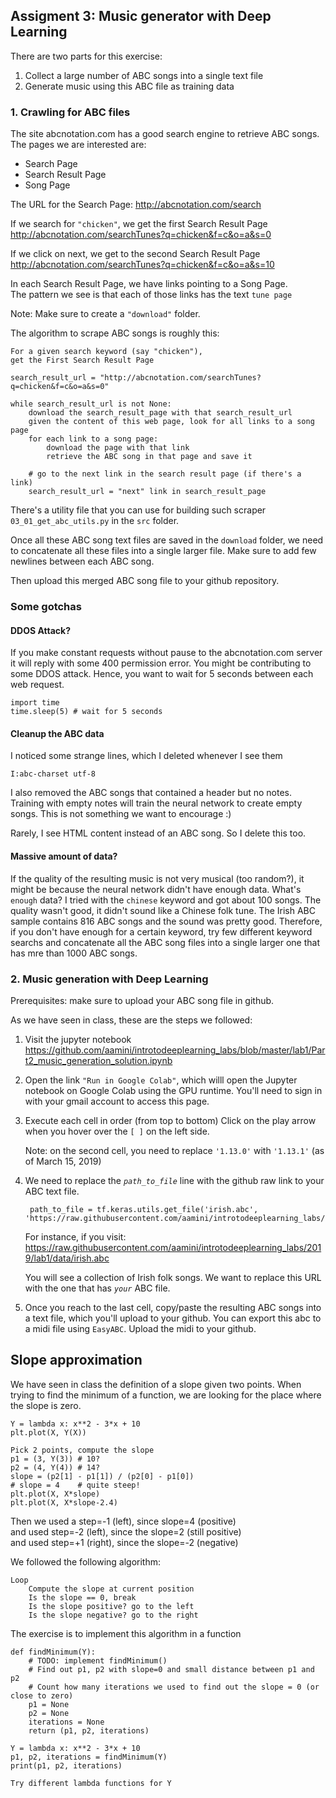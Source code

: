 ## Assigment 3: Music generator with Deep Learning

There are two parts for this exercise:
1) Collect a large number of ABC songs into a single text file
2) Generate music using this ABC file as training data

### 1. Crawling for ABC files

The site abcnotation.com has a good search engine to retrieve ABC songs.
The pages we are interested are:
* Search Page
* Search Result Page
* Song Page

The URL for the Search Page: http://abcnotation.com/search

If we search for `"chicken"`, we get the first Search Result Page<br/>
http://abcnotation.com/searchTunes?q=chicken&f=c&o=a&s=0

If we click on next, we get to the second Search Result Page<br/>
http://abcnotation.com/searchTunes?q=chicken&f=c&o=a&s=10

In each Search Result Page, we have links pointing to a Song Page.<br/>
The pattern we see is that each of those links has the text `tune page`

Note: Make sure to create a `"download"` folder.

The algorithm to scrape ABC songs is roughly this:

    For a given search keyword (say "chicken"),
    get the First Search Result Page

    search_result_url = "http://abcnotation.com/searchTunes?q=chicken&f=c&o=a&s=0"
    
    while search_result_url is not None:
        download the search_result_page with that search_result_url
        given the content of this web page, look for all links to a song page
        for each link to a song page:
            download the page with that link
            retrieve the ABC song in that page and save it

        # go to the next link in the search result page (if there's a link)
        search_result_url = "next" link in search_result_page


There's a utility file that you can use for building such scraper
`03_01_get_abc_utils.py` in the `src` folder.

Once all these ABC song text files are saved in the `download` folder, we need to concatenate all these files into a single larger file. Make sure to add few newlines between each ABC song.

Then upload this merged ABC song file to your github repository.

### Some gotchas

#### DDOS Attack?<br>
If you make constant requests without pause to the abcnotation.com server it will reply with some 400 permission error. You might be contributing to some DDOS attack. Hence, you want to wait for 5 seconds between each web request.

    import time
    time.sleep(5) # wait for 5 seconds

#### Cleanup the ABC data
I noticed some strange lines, which I deleted whenever I see them

    I:abc-charset utf-8

I also removed the ABC songs that contained a header but no notes.
Training with empty notes will train the neural network to create empty songs. This is not something we want to encourage :)

Rarely, I see HTML content instead of an ABC song. So I delete this too.

#### Massive amount of data?
If the quality of the resulting music is not very musical (too random?), it might be because the neural network didn't have enough data. What's `enough` data? I tried with the `chinese` keyword and got about 100 songs. The quality wasn't good, it didn't sound like a Chinese folk tune. The Irish ABC sample contains 816 ABC songs and the sound was pretty good. Therefore, if you don't have enough for a certain keyword, try few different keyword searchs and concatenate all the ABC song files into a single larger one that has mre than 1000 ABC songs.


### 2. Music generation with Deep Learning

Prerequisites: make sure to upload your ABC song file in github.

As we have seen in class, these are the steps we followed:
1) Visit the jupyter notebook<br>
https://github.com/aamini/introtodeeplearning_labs/blob/master/lab1/Part2_music_generation_solution.ipynb

2) Open the link `"Run in Google Colab"`, which willl open the Jupyter notebook on Google Colab using the GPU runtime. You'll need to sign in with your gmail account to access this page.

3) Execute each cell in order (from top to bottom)
Click on the play arrow when you hover over the `[ ]` on the left side.

    Note: on the second cell, you need to replace `'1.13.0'` with `'1.13.1'` (as of March 15, 2019)

4) We need to replace the *`path_to_file`* line with the github raw link to your ABC text file.

        path_to_file = tf.keras.utils.get_file('irish.abc', 'https://raw.githubusercontent.com/aamini/introtodeeplearning_labs/2019/lab1/data/irish.abc')

    For instance, if you visit:
https://raw.githubusercontent.com/aamini/introtodeeplearning_labs/2019/lab1/data/irish.abc

    You will see a collection of Irish folk songs. We want to replace this URL with the one that has *`your`* ABC file.

5) Once you reach to the last cell, copy/paste the resulting ABC songs into a text file, which you'll upload to your github. You can export this abc to a midi file using `EasyABC`. Upload the midi to your github.


## Slope approximation

We have seen in class the definition of a slope given two points.
When trying to find the minimum of a function, we are looking for the place where the slope is zero.

    Y = lambda x: x**2 - 3*x + 10
    plt.plot(X, Y(X))

    Pick 2 points, compute the slope
    p1 = (3, Y(3)) # 10?
    p2 = (4, Y(4)) # 14?
    slope = (p2[1] - p1[1]) / (p2[0] - p1[0])
    # slope = 4    # quite steep!
    plt.plot(X, X*slope)
    plt.plot(X, X*slope-2.4)

Then we used a step=-1 (left), since slope=4 (positive)<br>
and used step=-2 (left), since the slope=2 (still positive)<br>
and used step=+1 (right), since the slope=-2 (negative)<br>

We followed the following algorithm:

    Loop
        Compute the slope at current position
        Is the slope == 0, break
        Is the slope positive? go to the left
        Is the slope negative? go to the right

The exercise is to implement this algorithm in a function

    def findMinimum(Y):
        # TODO: implement findMinimum()
        # Find out p1, p2 with slope=0 and small distance between p1 and p2
        # Count how many iterations we used to find out the slope = 0 (or close to zero)
        p1 = None
        p2 = None
        iterations = None
        return (p1, p2, iterations)

    Y = lambda x: x**2 - 3*x + 10
    p1, p2, iterations = findMinimum(Y)
    print(p1, p2, iterations)

    Try different lambda functions for Y

